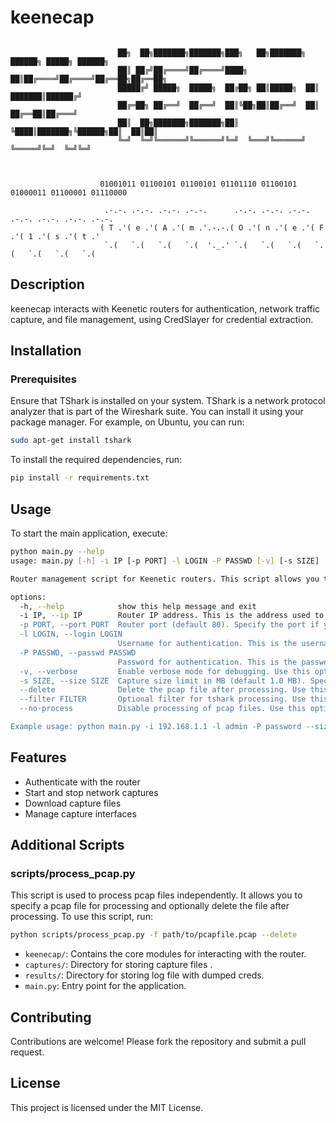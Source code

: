 # keenecap
```
                    
                        ██╗  ██╗███████╗███████╗███╗   ██╗███████╗ ██████╗ █████╗ ██████╗ 
                        ██║ ██╔╝██╔════╝██╔════╝████╗  ██║██╔════╝██╔════╝██╔══██╗██╔══██╗
                        █████╔╝ █████╗  █████╗  ██╔██╗ ██║█████╗  ██║     ███████║██████╔╝
                        ██╔═██╗ ██╔══╝  ██╔══╝  ██║╚██╗██║██╔══╝  ██║     ██╔══██║██╔═══╝ 
                        ██║  ██╗███████╗███████╗██║ ╚████║███████╗╚██████╗██║  ██║██║     
                        ╚═╝  ╚═╝╚══════╝╚══════╝╚═╝  ╚═══╝╚══════╝ ╚═════╝╚═╝  ╚═╝╚═╝     
                                                                                                                         
                                                                                                                             

                    01001011 01100101 01100101 01101110 01100101 01000011 01100001 01110000 

                     .-.-. .-.-. .-.-. .-.-.      .-.-. .-.-. .-.-. .-.-. .-.-. .-.-. .-.-. 
                    ( T .'( e .'( A .'( m .'.-.-.( O .'( n .'( e .'( F .'( 1 .'( s .'( t .' 
                     `.(   `.(   `.(   `.(  '._.' `.(   `.(   `.(   `.(   `.(   `.(   `.(  
```                                                               


## Description
keenecap interacts with Keenetic routers for authentication, network traffic capture, and file management, using CredSlayer for credential extraction.

## Installation

### Prerequisites
Ensure that TShark is installed on your system. TShark is a network protocol analyzer that is part of the Wireshark suite. You can install it using your package manager. For example, on Ubuntu, you can run:
```bash
sudo apt-get install tshark
```
To install the required dependencies, run:
```bash
pip install -r requirements.txt
```

## Usage
To start the main application, execute:
```bash
python main.py --help
usage: main.py [-h] -i IP [-p PORT] -l LOGIN -P PASSWD [-v] [-s SIZE] [--delete] [--filter FILTER] [--no-process]

Router management script for Keenetic routers. This script allows you to authenticate, manage network traffic captures, and handle capture files.

options:
  -h, --help            show this help message and exit
  -i IP, --ip IP        Router IP address. This is the address used to access the router's web interface.
  -p PORT, --port PORT  Router port (default 80). Specify the port if your router uses a non-standard port for web access.
  -l LOGIN, --login LOGIN
                        Username for authentication. This is the username you use to log into the router.
  -P PASSWD, --passwd PASSWD
                        Password for authentication. This is the password associated with the login username.
  -v, --verbose         Enable verbose mode for debugging. Use this option to see detailed logs for debugging purposes.
  -s SIZE, --size SIZE  Capture size limit in MB (default 1.0 MB). Specify the maximum size of the capture file before it is processed.
  --delete              Delete the pcap file after processing. Use this option to automatically remove the capture file after it has been processed.
  --filter FILTER       Optional filter for tshark processing. Use this to specify a tshark filter to apply during capture processing.
  --no-process          Disable processing of pcap files. Use this option to skip the processing step and only capture the data.

Example usage: python main.py -i 192.168.1.1 -l admin -P password --size 2.0 --delete

```

## Features
- Authenticate with the router
- Start and stop network captures
- Download capture files
- Manage capture interfaces

## Additional Scripts

### scripts/process_pcap.py
This script is used to process pcap files independently. It allows you to specify a pcap file for processing and optionally delete the file after processing. To use this script, run:

```bash
python scripts/process_pcap.py -f path/to/pcapfile.pcap --delete
```
- `keenecap/`: Contains the core modules for interacting with the router.
- `captures/`: Directory for storing capture files .
- `results/`: Directory for storing log file with dumped creds.
- `main.py`: Entry point for the application.

## Contributing
Contributions are welcome! Please fork the repository and submit a pull request.

## License
This project is licensed under the MIT License.
